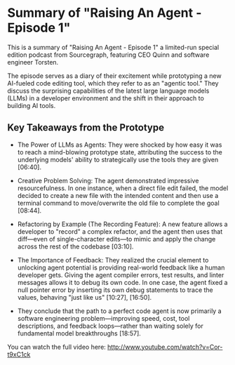 # Summary of "Raising An Agent - Episode 1"

This is a summary of "Raising An Agent - Episode 1" a limited-run special edition podcast from Sourcegraph, featuring CEO Quinn and software engineer Torsten.

The episode serves as a diary of their excitement while prototyping a new AI-fueled code editing tool, which they refer to as an "agentic tool." They discuss the surprising capabilities of the latest large language models (LLMs) in a developer environment and the shift in their approach to building AI tools.

## Key Takeaways from the Prototype

- The Power of LLMs as Agents: They were shocked by how easy it was to reach a mind-blowing prototype state, attributing the success to the underlying models' ability to strategically use the tools they are given [06:40].

- Creative Problem Solving: The agent demonstrated impressive resourcefulness. In one instance, when a direct file edit failed, the model decided to create a new file with the intended content and then use a terminal command to move/overwrite the old file to complete the goal [08:44].

- Refactoring by Example (The Recording Feature): A new feature allows a developer to "record" a complex refactor, and the agent then uses that diff—even of single-character edits—to mimic and apply the change across the rest of the codebase [03:10].

- The Importance of Feedback: They realized the crucial element to unlocking agent potential is providing real-world feedback like a human developer gets. Giving the agent compiler errors, test results, and linter messages allows it to debug its own code. In one case, the agent fixed a null pointer error by inserting its own debug statements to trace the values, behaving "just like us" [10:27], [16:50].

- They conclude that the path to a perfect code agent is now primarily a software engineering problem—improving speed, cost, tool descriptions, and feedback loops—rather than waiting solely for fundamental model breakthroughs [18:57].

You can watch the full video here: <http://www.youtube.com/watch?v=Cor-t9xC1ck>
